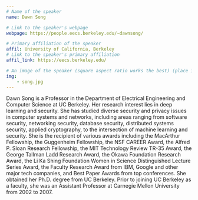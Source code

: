 ```yaml
---
# Name of the speaker
name: Dawn Song

# Link to the speaker's webpage
webpage: https://people.eecs.berkeley.edu/~dawnsong/

# Primary affiliation of the speaker
affil: University of California, Berkeley
# Link to the speaker's primary affiliation
affil_link: https://eecs.berkeley.edu/

# An image of the speaker (square aspect ratio works the best) (place in the `assets/img/speakers` directory)
img: 
    - song.jpg
---
```


<!-- Whatever you write below will show up as the speaker's bio -->
Dawn Song is a Professor in the Department of Electrical Engineering and Computer Science at UC Berkeley. Her research interest lies in deep learning and security. She has studied diverse security and privacy issues in computer systems and networks, including areas ranging from software security, networking security, database security, distributed systems security, applied cryptography, to the intersection of machine learning and security. She is the recipient of various awards including the MacArthur Fellowship, the Guggenheim Fellowship, the NSF CAREER Award, the Alfred P. Sloan Research Fellowship, the MIT Technology Review TR-35 Award, the George Tallman Ladd Research Award, the Okawa Foundation Research Award, the Li Ka Shing Foundation Women in Science Distinguished Lecture Series Award, the Faculty Research Award from IBM, Google and other major tech companies, and Best Paper Awards from top conferences. She obtained her Ph.D. degree from UC Berkeley. Prior to joining UC Berkeley as a faculty, she was an Assistant Professor at Carnegie Mellon University from 2002 to 2007.